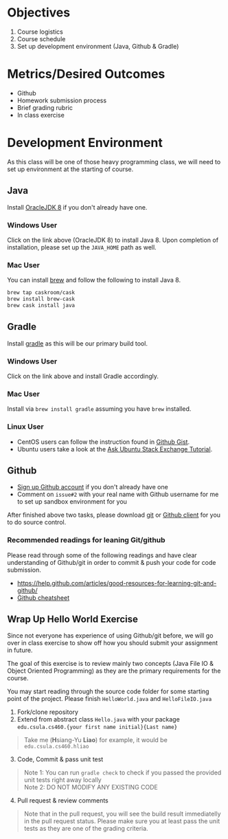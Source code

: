 # Objectives

1. Course logistics
2. Course schedule
3. Set up development environment (Java, Github & Gradle)

# Metrics/Desired Outcomes

* Github
* Homework submission process
* Brief grading rubric
* In class exercise

# Development Environment

As this class will be one of those heavy programming class, we will need to set up environment at the starting of course.

## Java

Install [OracleJDK 8](http://www.oracle.com/technetwork/java/javase/downloads/index.html) if you don't already have one.

### Windows User

Click on the link above (OracleJDK 8) to install Java 8. Upon completion of
installation, please set up the `JAVA_HOME` path as well.

### Mac User

You can install [brew](http://brew.sh/) and follow the following to install Java 8.

```sh
brew tap caskroom/cask
brew install brew-cask
brew cask install java
```

## Gradle

Install [gradle](https://gradle.org/) as this will be our primary build tool.

### Windows User

Click on the link above and install Gradle accordingly.

### Mac User

Install via `brew install gradle` assuming you have `brew` installed.

### Linux User

* CentOS users can follow the instruction found in [Github Gist](https://gist.github.com/parzonka/9371885).  
* Ubuntu users take a look at the [Ask Ubuntu Stack Exchange Tutorial](https://askubuntu.com/questions/328178/gradle-in-ubuntu).

## Github

* [Sign up Github account](https://github.com/) if you don't already have one
* Comment on `issue#2` with your real name with Github username for me to set up
sandbox environment for you

After finished above two tasks, please download [git](https://git-scm.com/) or
[Github client](https://desktop.github.com/) for you to do source control.

### Recommended readings for leaning Git/github

Please read through some of the following readings and have clear understanding of
Github/git in order to commit & push your code for code submission.

* https://help.github.com/articles/good-resources-for-learning-git-and-github/
* [Github cheatsheet](https://education.github.com/git-cheat-sheet-education.pdf)

## Wrap Up Hello World Exercise

Since not everyone has experience of using Github/git before, we will go over
in class exercise to show off how you should submit your assignment in future.

The goal of this exercise is to review mainly two concepts (Java File IO &
Object Oriented Programming) as they are the primary requirements for the course.

You may start reading through the source code folder for some starting point of the project. Please finish `HelloWorld.java` and `HelloFileIO.java`

1. Fork/clone repository
2. Extend from abstract class `Hello.java` with your package
`edu.csula.cs460.{your first name initial}{Last name}`  
> Take me (**H**siang-Yu **Liao**) for example, it would be `edu.csula.cs460.hliao`

3. Code, Commit & pass unit test  
> Note 1: You can run `gradle check` to check if you passed the provided unit tests right away locally  
> Note 2: DO NOT MODIFY ANY EXISTING CODE

4. Pull request & review comments  
> Note that in the pull request, you will see the build result immediatelly in the pull request status. Please make sure you at least pass the unit tests as they are one of the grading criteria.
